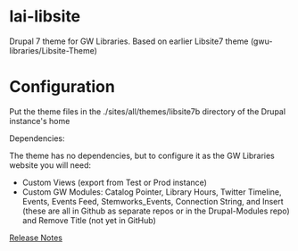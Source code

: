# lai-libsite
Drupal 7 theme for GW Libraries. Based on earlier Libsite7 theme (gwu-libraries/Libsite-Theme)

# Configuration

Put the theme files in the ./sites/all/themes/libsite7b directory of the Drupal instance's home

Dependencies:

The theme has no dependencies, but to configure it as the GW Libraries website you will need:

* Custom Views (export from Test or Prod instance)
* Custom GW Modules: Catalog Pointer, Library Hours, Twitter Timeline, Events, Events Feed, Stemworks_Events, Connection String, and Insert (these are all in Github as separate repos or in the Drupal-Modules repo) and Remove Title (not yet in GitHub)

[Release Notes](release-notes.md)
